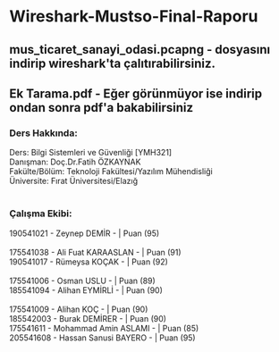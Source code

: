 # Wireshark-Mustso-Final-Raporu

## mus_ticaret_sanayi_odasi.pcapng - dosyasını indirip wireshark'ta çalıtırabilirsiniz.
## Ek Tarama.pdf - Eğer görünmüyor ise indirip ondan sonra pdf'a bakabilirsiniz

### Ders Hakkında:<br>
Ders: Bilgi Sistemleri ve Güvenliği [YMH321] <br>
Danışman: Doç.Dr.Fatih ÖZKAYNAK<br>
Fakülte/Bölüm: Teknoloji Fakültesi/Yazılım Mühendisliği<br>
Üniversite: Fırat Üniversitesi/Elazığ<br>
<br>
### Çalışma Ekibi:<br>
190541021 - Zeynep DEMİR -           | Puan (95)<br>				
175541038  - Ali Fuat KARAASLAN -    | Puan (91) <br>
190541017 - Rümeysa KOÇAK -          | Puan (92) <br>				
175541006 - Osman USLU -             | Puan (89)<br>
185541094 - Alihan EYMİRLİ -         | Puan (90) <br>			
175541009 - Alihan KOÇ -             | Puan (90) <br>
185542003 - Burak DEMİRER -          | Puan (90) <br>
175541611 - Mohammad Amin ASLAMI -   | Puan (85) <br>
205541608 - Hassan Sanusi BAYERO -   | Puan (95) <br>
